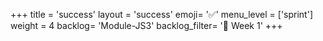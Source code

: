+++
title = 'success'
layout = 'success'
emoji= '✅'
menu_level = ['sprint']
weight = 4
backlog= 'Module-JS3'
backlog_filter= '📅 Week 1'
+++
